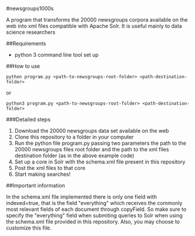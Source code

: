 #newsgroups1000s

A program that transforms the 20000 newsgroups corpora available on the web into xml files compatible with Apache Solr. It is useful mainly to data science researchers


##Requirements

* python 3 command line tool set up

##How to use

```
python program.py <path-to-newsgroups-root-folder> <path-destination-folder>
```
or
```
python3 program.py <path-to-newsgroups-root-folder> <path-destination-folder>
```

###Detailed steps
1. Download the 20000 newsgroups data set available on the web
2. Clone this repository to a folder in your computer
3. Run the python file program.py passing two parameters the path to the 20000 newsgroups files root folder and the path to the xml files destination folder (as in the above example code)
4. Set up a core in Solr with the schema.xml file present in this repository
5. Post the xml files to that core
6. Start making searches!

##Important information

In the schema.xml file implemented there is only one field with indexed=true, that is the field "everything" which receives the commonly most relevant fields of each document through copyField. So make sure to specify the "everything" field when submiting queries to Solr when using the schema.xml file provided in this repository. Also, you may choose to customize this file.